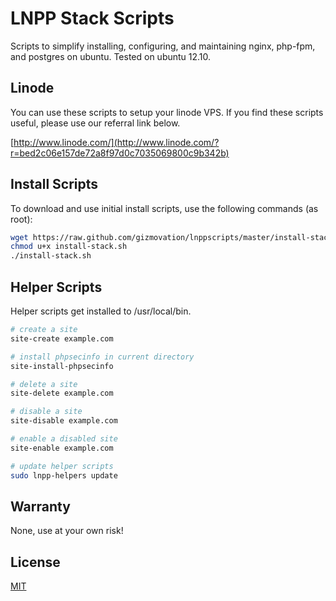 # LNPP Stack Scripts

Scripts to simplify installing, configuring, and maintaining nginx, php-fpm, and postgres on ubuntu.
Tested on ubuntu 12.10.

## Linode

You can use these scripts to setup your linode VPS. If you find these scripts useful, please use our referral link below.

[http://www.linode.com/](http://www.linode.com/?r=bed2c06e157de72a8f97d0c7035069800c9b342b)

## Install Scripts

To download and use initial install scripts, use the following commands (as root):

```bash
wget https://raw.github.com/gizmovation/lnppscripts/master/install-stack.sh
chmod u+x install-stack.sh
./install-stack.sh
```

## Helper Scripts

Helper scripts get installed to /usr/local/bin.

```bash
# create a site
site-create example.com

# install phpsecinfo in current directory
site-install-phpsecinfo

# delete a site
site-delete example.com

# disable a site
site-disable example.com

# enable a disabled site
site-enable example.com

# update helper scripts
sudo lnpp-helpers update
```

## Warranty

None, use at your own risk!

## License

[MIT](http://opensource.org/licenses/MIT) 
